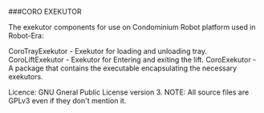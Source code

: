 ###CORO EXEKUTOR

The exekutor components for use on Condominium Robot platform used in Robot-Era:

CoroTrayExekutor - Exekutor for loading and unloading tray.
CoroLiftExekutor - Exekutor for Entering and exiting the lift.
CoroExekutor - A package that contains the executable encapsulating the necessary exekutors.

Licence: GNU Gneral Public License version 3.
NOTE: All source files are GPLv3 even if they don't mention it.